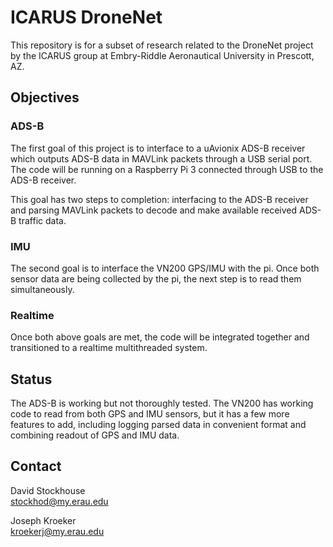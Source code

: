 # ICARUS DroneNet

This repository is for a subset of research related to the DroneNet project by
the ICARUS group at Embry-Riddle Aeronautical University in Prescott, AZ. 

## Objectives

### ADS-B

The first goal of this project is to interface to a uAvionix ADS-B receiver
which outputs ADS-B data in MAVLink packets through a USB serial port. The code
will be running on a Raspberry Pi 3 connected through USB to the ADS-B receiver. 

This goal has two steps to completion: interfacing to the ADS-B receiver and
parsing MAVLink packets to decode and make available received ADS-B traffic
data.

### IMU

The second goal is to interface the VN200 GPS/IMU with the pi. Once both sensor
data are being collected by the pi, the next step is to read them
simultaneously.

### Realtime

Once both above goals are met, the code will be integrated together and
transitioned to a realtime multithreaded system.

## Status

The ADS-B is working but not thoroughly tested. The VN200 has working code to
read from both GPS and IMU sensors, but it has a few more features to add,
including logging parsed data in convenient format and combining readout of GPS
and IMU data.

## Contact

David Stockhouse  
[stockhod@my.erau.edu](mailto:stockhod@my.erau.edu)

Joseph Kroeker  
[kroekerj@my.erau.edu](mailto:kroekerj@my.erau.edu)

